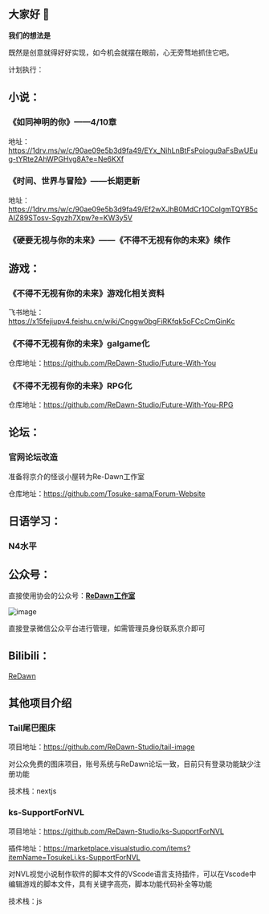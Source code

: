 ## 大家好 👋



**我们的想法是**

 既然是创意就得好好实现，如今机会就摆在眼前，心无旁骛地抓住它吧。

计划执行：

## 小说：

### 《如同神明的你》——4/10章

地址：https://1drv.ms/w/c/90ae09e5b3d9fa49/EYx_NihLnBtFsPoiogu9aFsBwUEug-tYRte2AhWPGHvg8A?e=Ne6KXf

### 《时间、世界与冒险》——长期更新

地址：https://1drv.ms/w/c/90ae09e5b3d9fa49/Ef2wXJhB0MdCr1OColgmTQYB5cAIZ89STosv-Sgvzh7Xpw?e=KW3y5V

### 《硬要无视与你的未来》——《不得不无视有你的未来》续作

## 游戏：

### 《不得不无视有你的未来》游戏化相关资料

飞书地址： https://x15fejiupv4.feishu.cn/wiki/Cnggw0bgFiRKfqk5oFCcCmGinKc

### 《不得不无视有你的未来》galgame化

仓库地址：https://github.com/ReDawn-Studio/Future-With-You

### 《不得不无视有你的未来》RPG化

仓库地址：https://github.com/ReDawn-Studio/Future-With-You-RPG

## 论坛：

### 官网论坛改造

准备将京介的怪谈小屋转为Re-Dawn工作室

仓库地址：https://github.com/Tosuke-sama/Forum-Website

## 日语学习：

### N4水平

## 公众号：

直接使用协会的公众号：[**ReDawn工作室**](https://mp.weixin.qq.com/cgi-bin/home?t=home/index&lang=zh_CN&token=1129316428)

![image](https://github.com/ReDawn-Studio/.github/assets/91041842/ae7c4590-5d3c-4ba7-a9a2-01cc67a9a3dc)

直接登录微信公众平台进行管理，如需管理员身份联系京介即可

## Bilibili：

[ReDawn](https://space.bilibili.com/3546722416462356?spm_id_from=333.999.0.0)

## 其他项目介绍

### Tail尾巴图床

项目地址：https://github.com/ReDawn-Studio/tail-image

对公众免费的图床项目，账号系统与ReDawn论坛一致，目前只有登录功能缺少注册功能

技术栈：nextjs

### ks-SupportForNVL

项目地址：https://github.com/ReDawn-Studio/ks-SupportForNVL

插件地址：https://marketplace.visualstudio.com/items?itemName=TosukeLi.ks-SupportForNVL

对NVL视觉小说制作软件的脚本文件的VScode语言支持插件，可以在Vscode中编辑游戏的脚本文件，具有关键字高亮，脚本功能代码补全等功能

技术栈：js


